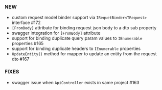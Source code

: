 ### NEW
- custom request model binder support via `IRequetBinder<TRequest>` interface #172
- `[FromBody]` attribute for binding request json body to a dto sub property
- swagger integration for `[FromBody]` attribute
- support for binding duplicate query param values to `IEnumerable` properties #165
- support for binding duplicate headers to `IEnumerable` properties
- `UpdateEntity()` method for mapper to update an entity from the request dto #167

### FIXES
- swagger issue when `ApiController` exists in same project #163